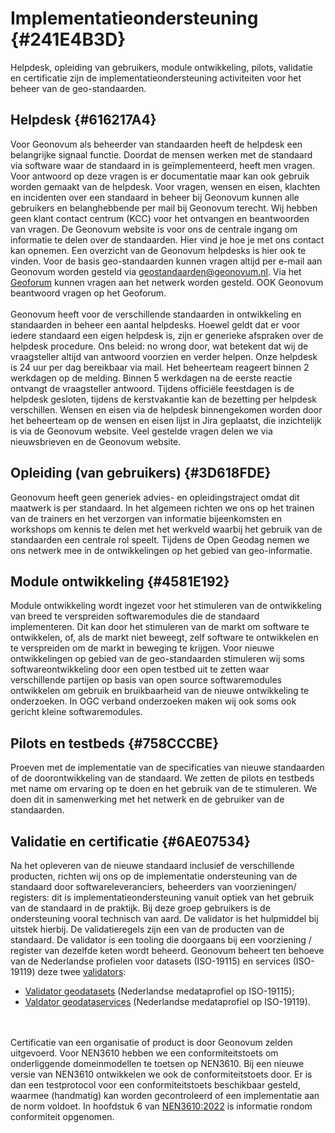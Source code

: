 # Implementatieondersteuning {#241E4B3D}
Helpdesk, opleiding van gebruikers, module ontwikkeling, pilots, validatie en certificatie zijn de implementatieondersteuning activiteiten voor het beheer van de geo-standaarden.
## Helpdesk  {#616217A4}
Voor Geonovum als beheerder van standaarden heeft de helpdesk een belangrijke signaal functie. Doordat de mensen werken met de standaard via software waar de standaard in is geïmplementeerd, heeft men vragen. Voor antwoord op deze vragen is er documentatie maar kan ook gebruik worden gemaakt van de helpdesk. 
Voor vragen, wensen en eisen, klachten en incidenten over een standaard in beheer bij Geonovum kunnen alle gebruikers en belanghebbende per mail bij Geonovum terecht. Wij hebben geen klant contact centrum (KCC) voor het ontvangen en beantwoorden van vragen. De Geonovum website is voor ons de centrale ingang om informatie te delen over de standaarden. Hier vind je  hoe je met ons contact kan opnemen. Een overzicht van de Geonovum helpdesks is hier ook te vinden. Voor de basis geo-standaarden kunnen vragen altijd per e-mail aan Geonovum worden gesteld via <a href='mailto:geostandaarden@geonovum.nl' target='_blank'>geostandaarden@geonovum.nl</a>. Via het <a href='https://geoforum.nl/' target='_blank'>Geoforum</a> kunnen vragen aan het netwerk worden gesteld. OOK Geonovum beantwoord vragen op het Geoforum. 
<br/>
<br/>
Geonovum heeft voor de verschillende standaarden in ontwikkeling en standaarden in beheer een aantal helpdesks. Hoewel geldt dat er voor iedere standaard een eigen helpdesk is, zijn er generieke afspraken over de helpdesk procedure.
Ons beleid: no wrong door, wat betekent dat wij de vraagsteller altijd van antwoord voorzien en verder helpen. Onze helpdesk is 24 uur per dag bereikbaar via mail. Het beheerteam reageert binnen 2 werkdagen op de melding. Binnen 5 werkdagen na de eerste reactie ontvangt de vraagsteller antwoord. Tijdens officiële feestdagen is de helpdesk gesloten, tijdens de kerstvakantie kan de bezetting per helpdesk verschillen. Wensen en eisen via de helpdesk binnengekomen worden door het beheerteam op de wensen en eisen lijst in Jira geplaatst, die inzichtelijk is via de Geonovum website. Veel gestelde vragen delen we via nieuwsbrieven en de Geonovum website.
## Opleiding (van gebruikers) {#3D618FDE}
Geonovum heeft geen generiek advies- en opleidingstraject omdat dit maatwerk is per standaard. In het algemeen richten we ons op het trainen van de trainers en het verzorgen van informatie bijeenkomsten en workshops om kennis te delen met het werkveld waarbij het gebruik van de standaarden een centrale rol speelt. Tijdens de Open Geodag nemen we ons netwerk mee in de ontwikkelingen op het gebied van geo-informatie. 
## Module ontwikkeling {#4581E192}
Module ontwikkeling wordt ingezet voor het stimuleren van de ontwikkeling van breed te verspreiden softwaremodules die de standaard implementeren. Dit kan door het stimuleren van de markt om software te ontwikkelen, of, als de markt niet beweegt, zelf software te ontwikkelen en te verspreiden om de markt in beweging te krijgen. 
Voor nieuwe ontwikkelingen op gebied van de geo-standaarden stimuleren wij soms softwareontwikkeling door een open testbed uit te zetten waar verschillende partijen op basis van open source softwaremodules ontwikkelen om gebruik en bruikbaarheid van de nieuwe ontwikkeling te onderzoeken. In OGC verband onderzoeken maken wij ook soms ook gericht kleine softwaremodules. 
## Pilots en testbeds {#758CCCBE}
Proeven met de implementatie van de specificaties van nieuwe standaarden of de doorontwikkeling van de standaard. We zetten de pilots en testbeds met name om ervaring op te doen en het gebruik van de te stimuleren. We doen dit in samenwerking met het netwerk en de gebruiker van de standaarden.  
## Validatie en certificatie {#6AE07534}
Na het opleveren van de nieuwe standaard inclusief de verschillende producten, richten wij ons op de implementatie ondersteuning van de standaard door softwareleveranciers, beheerders van voorzieningen/ registers: dit is implementatieondersteuning vanuit optiek van het gebruik van de standaard in de praktijk. Bij deze groep gebruikers is de ondersteuning vooral technisch van aard. De validator is het hulpmiddel bij uitstek hierbij. De validatieregels zijn een van de producten van de standaard. De validator is een tooling die doorgaans bij een voorziening / register van dezelfde keten wordt beheerd. 
Geonovum beheert ten behoeve van de Nederlandse profielen voor datasets (ISO-19115) en services (ISO-19119) deze twee <a href='https://www.geonovum.nl/over-geonovum/actueel/update-validator-nederlandse-metadataprofielen' target='_blank'>validators</a>:
<ul><li><a href='http://validatie.geostandaarden.nl/metadata/dataset' target='_blank'>Validator geodatasets</a> (Nederlandse medataprofiel op ISO-19115);</li>
<li><a href='http://validatie.geostandaarden.nl/metadata/service' target='_blank'>Valdator geodataservices</a> (Nederlandse medataprofiel op ISO-19119).</li>
</ul>
<br/>
<br/>
Certificatie van een organisatie of product is door Geonovum zelden uitgevoerd. Voor NEN3610 hebben we een conformiteitstoets om onderliggende domeinmodellen te toetsen op NEN3610. Bij een nieuwe versie van NEN3610 ontwikkelen we ook de conformiteitstoets door. Er is dan een testprotocol voor een conformiteitstoets beschikbaar gesteld, waarmee (handmatig) kan worden gecontroleerd of een implementatie aan de norm voldoet. In hoofdstuk 6 van <a href='https://www.geonovum.nl/geo-standaarden/nen-3610-basismodel-voor-informatiemodellen' target='_blank'>NEN3610:2022</a> is informatie rondom conformiteit opgenomen. 
